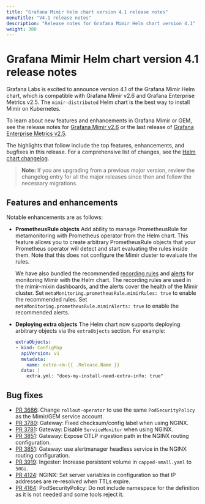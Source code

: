 ```yaml
---
title: "Grafana Mimir Helm chart version 4.1 release notes"
menuTitle: "V4.1 release notes"
description: "Release notes for Grafana Mimir Helm chart version 4.1"
weight: 300
---
```


# Grafana Mimir Helm chart version 4.1 release notes

Grafana Labs is excited to announce version 4.1 of the Grafana Mimir Helm chart, which is compatible with Grafana Mimir v2.6 and Grafana Enterprise Metrics v2.5. The `mimir-distributed` Helm chart is the best way to install Mimir on Kubernetes.

To learn about new features and enhancements in Grafana Mimir or GEM, see the release notes for [Grafana Mimir v2.6](/docs/mimir/v2.6.x/release-notes/v2.6/) or the last release of [Grafana Enterprise Metrics v2.5](/docs/enterprise-metrics/latest/release-notes/v2-5/).

The highlights that follow include the top features, enhancements, and bugfixes in this release. For a comprehensive list of changes, see the [Helm chart changelog](https://github.com/grafana/mimir/tree/main/operations/helm/charts/mimir-distributed/CHANGELOG.md).

> **Note:** If you are upgrading from a previous major version, review the changelog entry for all the major releases since then and follow the necessary migrations.

## Features and enhancements

Notable enhancements are as follows:

- **PrometheusRule objects**
  Add ability to manage PrometheusRule for metamonitoring with Prometheus operator from the Helm chart.
  This feature allows you to create arbitrary PrometheusRule objects that your Prometheus operator will
  detect and start evaluating the rules inside them. Note that this does not configure the Mimir cluster to
  evaluate the rules.

  We have also bundled the recommended [recording rules](https://github.com/grafana/mimir/blob/main/operations/mimir-mixin-compiled/rules.yaml)
  and [alerts](https://github.com/grafana/mimir/blob/main/operations/mimir-mixin-compiled/alerts.yaml) for monitoring Mimir with the Helm chart.
  The recording rules are used in the mimir-mixin dashboards, and the alerts cover the health
  of the Mimir cluster. Set `metaMonitoring.prometheusRule.mimirRules: true` to enable the recommended rules.
  Set `metaMonitoring.prometheusRule.mimirAlerts: true` to enable the recommended alerts.

- **Deploying extra objects**
  The Helm chart now supports deploying arbitrary objects via the `extraObjects` section. For example:
  ```yaml
  extraObjects:
  - kind: ConfigMap
    apiVersion: v1
    metadata:
      name: extra-cm-{{ .Release.Name }}
    data: |
      extra.yml: "does-my-install-need-extra-info: true"
  ```

## Bug fixes

- [PR 3686](https://github.com/grafana/mimir/pull/3686): Change `rollout-operator` to use the same `PodSecurityPolicy` as the Mimir/GEM service account.
- [PR 3780](https://github.com/grafana/mimir/pull/3780): Gateway: Fixed checksum/config label when using NGINX.
- [PR 3781](https://github.com/grafana/mimir/pull/3781): Gateway: Disable `ServiceMonitor` when using NGINX.
- [PR 3851](https://github.com/grafana/mimir/pull/3851): Gateway: Expose OTLP ingestion path in the NGINX routing configuration.
- [PR 3851](https://github.com/grafana/mimir/pull/3851): Gateway: use alertmanager headless service in the NGINX routing configuration.
- [PR 3919](https://github.com/grafana/mimir/pull/3919): Ingester: Increase persistent volume in `capped-small.yaml` to `50Gi`.
- [PR 4124](https://github.com/grafana/mimir/pull/4124): NGINX: Set server variables in configuration so that IP addresses are re-resolved when TTLs expire.
- [PR 4164](https://github.com/grafana/mimir/pull/4164): PodSecurityPolicy: Do not include namespace for the definition as it is not needed and some tools reject it.
